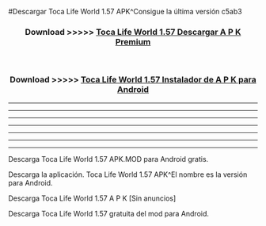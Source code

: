#Descargar Toca Life World 1.57  APK^Consigue la última versión c5ab3



<div align="center">
<h3>Download >>>>> <a href="https://es-sites.web.app/?es= Toca Life World 1.57 ">Toca Life World 1.57  Descargar A P K Premium</a></h3><br>

<h3>Download >>>>> <a href="https://es-sites.web.app/?es= Toca Life World 1.57 ">Toca Life World 1.57  Instalador de A P K para Android</a></h3>
</div>


----------------------------------------------------------

----------------------------------------------------------

----------------------------------------------------------

----------------------------------------------------------

----------------------------------------------------------

----------------------------------------------------------

----------------------------------------------------------

Descarga Toca Life World 1.57  APK.MOD para Android gratis.

Descarga la aplicación. Toca Life World 1.57  APK^El nombre es la versión para Android.

Descarga Toca Life World 1.57  A P K [Sin anuncios]

Descarga Toca Life World 1.57  gratuita del mod para Android.


